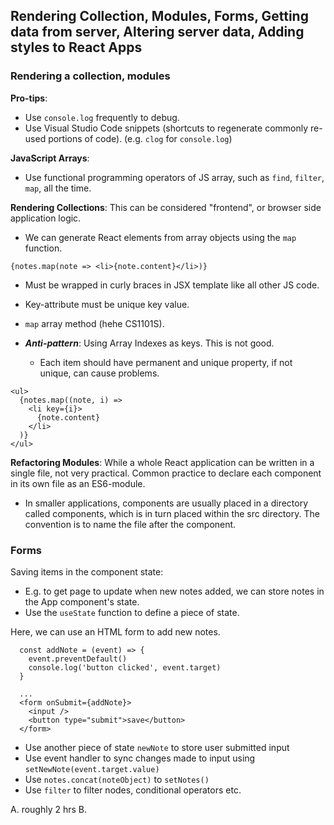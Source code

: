 ## **Rendering Collection, Modules, Forms, Getting data from server, Altering server data, Adding styles to React Apps**

### Rendering a collection, modules

**Pro-tips**:
* Use `console.log` frequently to debug.
* Use Visual Studio Code snippets (shortcuts to regenerate commonly re-used portions of code). (e.g. `clog` for `console.log`)

**JavaScript Arrays**:
* Use functional programming operators of JS array, such as `find`, `filter`, `map`, all the time.

**Rendering Collections**:
This can be considered "frontend", or browser side application logic.
* We can generate React elements from array objects using the `map` function.
```JSX
{notes.map(note => <li>{note.content}</li>)}
```
* Must be wrapped in curly braces in JSX template like all other JS code.
* Key-attribute must be unique key value.
* `map` array method (hehe CS1101S).

* ***Anti-pattern***: Using Array Indexes as keys. This is not good.
    * Each item should have permanent and unique property, if not unique, can cause problems.
```JSX
<ul>
  {notes.map((note, i) => 
    <li key={i}>
      {note.content}
    </li>
  )}
</ul>
```
**Refactoring Modules**:
While a whole React application can be written in a single file, not very practical. Common practice to declare each component in its own file as an ES6-module.
* In smaller applications, components are usually placed in a directory called components, which is in turn placed within the src directory. The convention is to name the file after the component.


### Forms

Saving items in the component state:
* E.g. to get page to update when new notes added, we can store notes in the App component's state. 
* Use the `useState` function to define a piece of state.

Here, we can use an HTML form to add new notes.
```JSX
  const addNote = (event) => {
    event.preventDefault()
    console.log('button clicked', event.target)
  }

  ...
  <form onSubmit={addNote}>
    <input />
    <button type="submit">save</button>
  </form>   
```
* Use another piece of state `newNote` to store user submitted input
* Use event handler to sync changes made to input using `setNewNote(event.target.value)` 
* Use `notes.concat(noteObject)` to `setNotes()`
* Use `filter` to filter nodes, conditional operators etc.







A. roughly 2 hrs
B. 